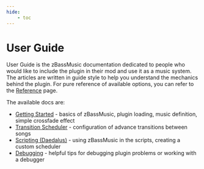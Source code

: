 ```yaml
---
hide:
    - toc
---
```


# User Guide

User Guide is the zBassMusic documentation dedicated to people who would like to include the plugin in their mod and use it as a music system. 
The articles are written in guide style to help you understand the mechanics behind the plugin. For pure reference of available options, you
can refer to the [Reference](../reference/index.md) page.

The available docs are:

* [Getting Started](getting-started/index.md) - basics of zBassMusic, plugin loading, music definition, simple crossfade effect
* [Transition Scheduler](transition-scheduler/index.md) - configuration of advance transitions between songs
* [Scripting (Daedalus)](scripting/index.md) - using zBassMusic in the scripts, creating a custom scheduler 
* [Debugging](debugging/index.md) - helpful tips for debugging plugin problems or working with a debugger